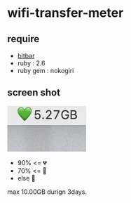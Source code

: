 # wifi-transfer-meter

## require

- [bitbar](https://getbitbar.com/)
- ruby : 2.6
- ruby gem : nokogiri

## screen shot

![image](image.png)

- 90% <=  :broken_heart:
- 70% <=  :yellow_heart:
- else  :green_heart:

max 10.00GB durign 3days.
